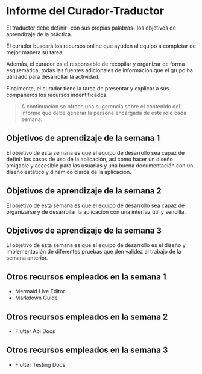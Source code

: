 # Informe del Curador-Traductor

  El traductor debe definir -con sus propias palabras- los objetivos
  de aprendizaje de la práctica.

  El curador buscará los recursos online que ayuden al equipo a
  completar de mejor manera su tarea.
  
  Además, el curador es el responsable de recopilar y organizar de
  forma esquemática, todas las fuentes adicionales de información que
  el grupo ha utilizado para desarrollar la actividad.

  Finalmente, el curador tiene la tarea de presentar y explicar a sus
  compañeros los recursos indentificados.

  > A continuación se ofrece una sugerencia sobre el contenido del
  > informe que debe generar la persona encargada de este role cada
  > semana.

  

## Objetivos de aprendizaje de la semana 1

  El objetivo de esta semana es que el equipo de desarrollo sea capaz
  de definir los casos de uso de la aplicación, así como hacer un diseño
  amigable y accesible para las usuarias y una buena documentación con un
  diseño estático y dinámico claros de la aplicación.

## Objetivos de aprendizaje de la semana 2
  El objetivo de esta semana es que el equipo de desarrollo sea capaz de 
  organizarse y de desarrollar la aplicación con una interfaz útil y sencilla.

## Objetivos de aprendizaje de la semana 3
  El objetivo de esta semana es que el equipo de desarrollo es el diseño y 
  implementación de diferentes pruebas que den validez al trabajo de la semana
  anterior.
 
## Otros recursos empleados en la semana 1

  - Mermaid Live Editor 
  - Markdown Guide

## Otros recursos empleados en la semana 2
 - Flutter Api Docs

## Otros recursos empleados en la semana 3
 - Flutter Testing Docs
